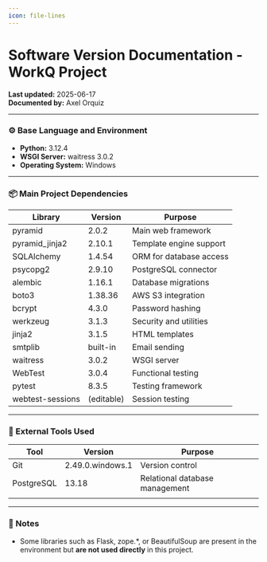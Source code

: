 ```yaml
---
icon: file-lines
---
```


# Software Version Documentation - WorkQ Project

**Last updated:** 2025-06-17\
**Documented by:** Axel Orquiz

***

### ⚙️ Base Language and Environment

* **Python:** 3.12.4
* **WSGI Server:** waitress 3.0.2
* **Operating System:** Windows

***

### 📦 Main Project Dependencies

| Library          | Version    | Purpose                 |
| ---------------- | ---------- | ----------------------- |
| pyramid          | 2.0.2      | Main web framework      |
| pyramid\_jinja2  | 2.10.1     | Template engine support |
| SQLAlchemy       | 1.4.54     | ORM for database access |
| psycopg2         | 2.9.10     | PostgreSQL connector    |
| alembic          | 1.16.1     | Database migrations     |
| boto3            | 1.38.36    | AWS S3 integration      |
| bcrypt           | 4.3.0      | Password hashing        |
| werkzeug         | 3.1.3      | Security and utilities  |
| jinja2           | 3.1.5      | HTML templates          |
| smtplib          | built-in   | Email sending           |
| waitress         | 3.0.2      | WSGI server             |
| WebTest          | 3.0.4      | Functional testing      |
| pytest           | 8.3.5      | Testing framework       |
| webtest-sessions | (editable) | Session testing         |

***

### 🧰 External Tools Used

| Tool       | Version          | Purpose                        |
| ---------- | ---------------- | ------------------------------ |
| Git        | 2.49.0.windows.1 | Version control                |
| PostgreSQL | 13.18            | Relational database management |
|            |                  |                                |

***

### 🔎 Notes

* Some libraries such as Flask, zope.\*, or BeautifulSoup are present in the environment but **are not used directly** in this project.
